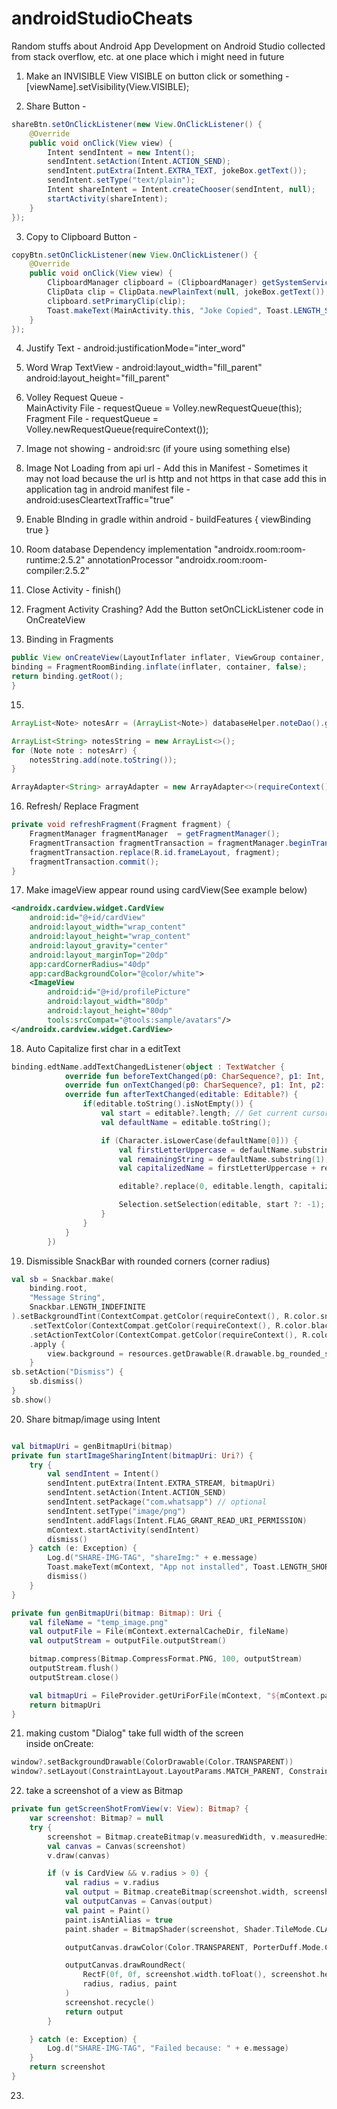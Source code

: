 # androidStudioCheats
Random stuffs about Android App Development on Android Studio collected from stack overflow, etc. at one place which i might need in future

1. Make an INVISIBLE View VISIBLE on button click or something - 
    [viewName].setVisibility(View.VISIBLE);

2. Share Button - 
```java
shareBtn.setOnClickListener(new View.OnClickListener() {
    @Override
    public void onClick(View view) {
        Intent sendIntent = new Intent();
        sendIntent.setAction(Intent.ACTION_SEND);
        sendIntent.putExtra(Intent.EXTRA_TEXT, jokeBox.getText());
        sendIntent.setType("text/plain");
        Intent shareIntent = Intent.createChooser(sendIntent, null);
        startActivity(shareIntent);
    }
});
```
 
3. Copy to Clipboard Button - 
```java
copyBtn.setOnClickListener(new View.OnClickListener() {
    @Override
    public void onClick(View view) {
        ClipboardManager clipboard = (ClipboardManager) getSystemService(Context.CLIPBOARD_SERVICE);
        ClipData clip = ClipData.newPlainText(null, jokeBox.getText());
        clipboard.setPrimaryClip(clip);
        Toast.makeText(MainActivity.this, "Joke Copied", Toast.LENGTH_SHORT).show();
    }
});
```

4. Justify Text - android:justificationMode="inter_word"

5. Word Wrap TextView - 
    android:layout_width="fill_parent"
    android:layout_height="fill_parent"

7. Volley Request Queue -  
      MainActivity File - requestQueue = Volley.newRequestQueue(this);
      Fragment File - requestQueue = Volley.newRequestQueue(requireContext());

8. Image not showing -
      android:src (if youre using something else)

9. Image Not Loading from api url - 
      Add this in Manifest - <uses-permission android:name="android.permission.ACCESS_NETWORK_STATE"/>
      Sometimes it may not load because the url is http and not https in that case add this in application tag in android manifest file - 
        android:usesCleartextTraffic="true"

10. Enable BInding 
    in gradle within android - buildFeatures { viewBinding true }

11. Room database Dependency
    implementation "androidx.room:room-runtime:2.5.2"
    annotationProcessor "androidx.room:room-compiler:2.5.2"

12. Close Activity - finish()

13. Fragment Activity Crashing? Add the Button setOnCLickListener code in OnCreateView 

14. Binding in Fragments
```java
public View onCreateView(LayoutInflater inflater, ViewGroup container, Bundle savedInstanceState) {
binding = FragmentRoomBinding.inflate(inflater, container, false);
return binding.getRoot();
}
```

15.     
```java
ArrayList<Note> notesArr = (ArrayList<Note>) databaseHelper.noteDao().getAllNotes();

ArrayList<String> notesString = new ArrayList<>();
for (Note note : notesArr) {
    notesString.add(note.toString());
}

ArrayAdapter<String> arrayAdapter = new ArrayAdapter<>(requireContext(), android.R.layout.simple_list_item_1, notesString);
```

16. Refresh/ Replace Fragment
```java
private void refreshFragment(Fragment fragment) {
    FragmentManager fragmentManager  = getFragmentManager();
    FragmentTransaction fragmentTransaction = fragmentManager.beginTransaction();
    fragmentTransaction.replace(R.id.frameLayout, fragment);
    fragmentTransaction.commit();
}
```

17. Make imageView appear round using cardView(See example below)

```xml
<androidx.cardview.widget.CardView
    android:id="@+id/cardView"
    android:layout_width="wrap_content"
    android:layout_height="wrap_content"
    android:layout_gravity="center"
    android:layout_marginTop="20dp"
    app:cardCornerRadius="40dp"
    app:cardBackgroundColor="@color/white">
    <ImageView
        android:id="@+id/profilePicture"
        android:layout_width="80dp"
        android:layout_height="80dp"
        tools:srcCompat="@tools:sample/avatars"/>
</androidx.cardview.widget.CardView>
```

18. Auto Capitalize first char in a editText
```kotlin
binding.edtName.addTextChangedListener(object : TextWatcher {
            override fun beforeTextChanged(p0: CharSequence?, p1: Int, p2: Int, p3: Int) {}
            override fun onTextChanged(p0: CharSequence?, p1: Int, p2: Int, p3: Int) {}
            override fun afterTextChanged(editable: Editable?) {
                if(editable.toString().isNotEmpty()) {
                    val start = editable?.length; // Get current cursor position (end)
                    val defaultName = editable.toString();

                    if (Character.isLowerCase(defaultName[0])) {
                        val firstLetterUppercase = defaultName.substring(0, 1).toUpperCase();
                        val remainingString = defaultName.substring(1);
                        val capitalizedName = firstLetterUppercase + remainingString;

                        editable?.replace(0, editable.length, capitalizedName);

                        Selection.setSelection(editable, start ?: -1);
                    }
                }
            }
        })
```

19. Dismissible SnackBar with rounded corners (corner radius)
```kotlin
val sb = Snackbar.make(
    binding.root,
    "Message String",
    Snackbar.LENGTH_INDEFINITE
).setBackgroundTint(ContextCompat.getColor(requireContext(), R.color.snackbar_bg_yellow))
    .setTextColor(ContextCompat.getColor(requireContext(), R.color.black))
    .setActionTextColor(ContextCompat.getColor(requireContext(), R.color.red))
    .apply {
        view.background = resources.getDrawable(R.drawable.bg_rounded_snackbar, null)
    }
sb.setAction("Dismiss") {
    sb.dismiss()
}
sb.show()
```

20. Share bitmap/image using Intent
```kotlin

val bitmapUri = genBitmapUri(bitmap)
private fun startImageSharingIntent(bitmapUri: Uri?) {
    try {
        val sendIntent = Intent()
        sendIntent.putExtra(Intent.EXTRA_STREAM, bitmapUri)
        sendIntent.setAction(Intent.ACTION_SEND)
        sendIntent.setPackage("com.whatsapp") // optional
        sendIntent.setType("image/png")
        sendIntent.addFlags(Intent.FLAG_GRANT_READ_URI_PERMISSION)
        mContext.startActivity(sendIntent)
        dismiss()
    } catch (e: Exception) {
        Log.d("SHARE-IMG-TAG", "shareImg:" + e.message)
        Toast.makeText(mContext, "App not installed", Toast.LENGTH_SHORT).show()
        dismiss()
    }
}

private fun genBitmapUri(bitmap: Bitmap): Uri {
    val fileName = "temp_image.png"
    val outputFile = File(mContext.externalCacheDir, fileName)
    val outputStream = outputFile.outputStream()

    bitmap.compress(Bitmap.CompressFormat.PNG, 100, outputStream)
    outputStream.flush()
    outputStream.close()

    val bitmapUri = FileProvider.getUriForFile(mContext, "${mContext.packageName}.fileprovider", outputFile)
    return bitmapUri
}
```

21. making custom "Dialog" take full width of the screen<br>
inside onCreate:
```kotlin
window?.setBackgroundDrawable(ColorDrawable(Color.TRANSPARENT))
window?.setLayout(ConstraintLayout.LayoutParams.MATCH_PARENT, ConstraintLayout.LayoutParams.WRAP_CONTENT)
```

22. take a screenshot of a view as Bitmap
```kotlin
private fun getScreenShotFromView(v: View): Bitmap? {
    var screenshot: Bitmap? = null
    try {
        screenshot = Bitmap.createBitmap(v.measuredWidth, v.measuredHeight, Bitmap.Config.ARGB_8888)
        val canvas = Canvas(screenshot)
        v.draw(canvas)

        if (v is CardView && v.radius > 0) {
            val radius = v.radius
            val output = Bitmap.createBitmap(screenshot.width, screenshot.height, Bitmap.Config.ARGB_8888)
            val outputCanvas = Canvas(output)
            val paint = Paint()
            paint.isAntiAlias = true
            paint.shader = BitmapShader(screenshot, Shader.TileMode.CLAMP, Shader.TileMode.CLAMP)

            outputCanvas.drawColor(Color.TRANSPARENT, PorterDuff.Mode.CLEAR)

            outputCanvas.drawRoundRect(
                RectF(0f, 0f, screenshot.width.toFloat(), screenshot.height.toFloat()),
                radius, radius, paint
            )
            screenshot.recycle()
            return output
        }

    } catch (e: Exception) {
        Log.d("SHARE-IMG-TAG", "Failed because: " + e.message)
    }
    return screenshot
}
```

23. 
